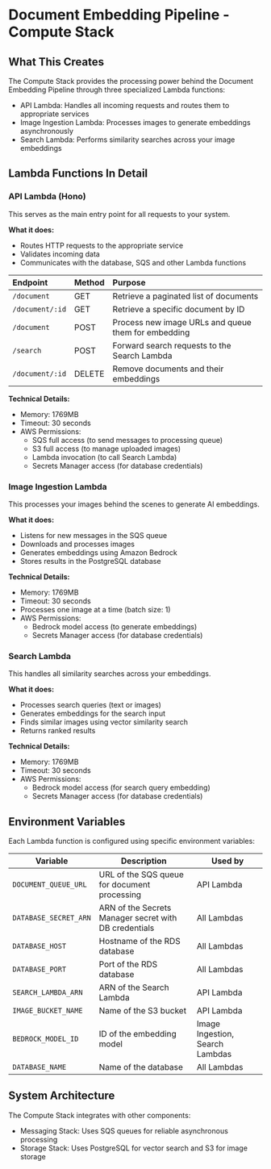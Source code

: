 # Document Embedding Pipeline - Compute Stack

## What This Creates

The Compute Stack provides the processing power behind the Document Embedding Pipeline through three specialized Lambda functions:

- API Lambda: Handles all incoming requests and routes them to appropriate services
- Image Ingestion Lambda: Processes images to generate embeddings asynchronously
- Search Lambda: Performs similarity searches across your image embeddings

## Lambda Functions In Detail

### API Lambda (Hono)

This serves as the main entry point for all requests to your system.

**What it does:**

- Routes HTTP requests to the appropriate service
- Validates incoming data
- Communicates with the database, SQS and other Lambda functions

| Endpoint        | Method | Purpose                                             |
| :-------------- | :----- | :-------------------------------------------------- |
| `/document`     | GET    | Retrieve a paginated list of documents              |
| `/document/:id` | GET    | Retrieve a specific document by ID                  |
| `/document`     | POST   | Process new image URLs and queue them for embedding |
| `/search`       | POST   | Forward search requests to the Search Lambda        |
| `/document/:id` | DELETE | Remove documents and their embeddings               |

**Technical Details:**

- Memory: 1769MB
- Timeout: 30 seconds
- AWS Permissions:
  - SQS full access (to send messages to processing queue)
  - S3 full access (to manage uploaded images)
  - Lambda invocation (to call Search Lambda)
  - Secrets Manager access (for database credentials)

### Image Ingestion Lambda

This processes your images behind the scenes to generate AI embeddings.

**What it does:**

- Listens for new messages in the SQS queue
- Downloads and processes images
- Generates embeddings using Amazon Bedrock
- Stores results in the PostgreSQL database

**Technical Details:**

- Memory: 1769MB
- Timeout: 30 seconds
- Processes one image at a time (batch size: 1)
- AWS Permissions:
  - Bedrock model access (to generate embeddings)
  - Secrets Manager access (for database credentials)

### Search Lambda

This handles all similarity searches across your embeddings.

**What it does:**

- Processes search queries (text or images)
- Generates embeddings for the search input
- Finds similar images using vector similarity search
- Returns ranked results

**Technical Details:**

- Memory: 1769MB
- Timeout: 30 seconds
- AWS Permissions:
  - Bedrock model access (for search query embedding)
  - Secrets Manager access (for database credentials)

## Environment Variables

Each Lambda function is configured using specific environment variables:

| Variable              | Description                                           | Used by                         |
| --------------------- | ----------------------------------------------------- | ------------------------------- |
| `DOCUMENT_QUEUE_URL`  | URL of the SQS queue for document processing          | API Lambda                      |
| `DATABASE_SECRET_ARN` | ARN of the Secrets Manager secret with DB credentials | All Lambdas                     |
| `DATABASE_HOST`       | Hostname of the RDS database                          | All Lambdas                     |
| `DATABASE_PORT`       | Port of the RDS database                              | All Lambdas                     |
| `SEARCH_LAMBDA_ARN`   | ARN of the Search Lambda                              | API Lambda                      |
| `IMAGE_BUCKET_NAME`   | Name of the S3 bucket                                 | API Lambda                      |
| `BEDROCK_MODEL_ID`    | ID of the embedding model                             | Image Ingestion, Search Lambdas |
| `DATABASE_NAME`       | Name of the database                                  | All Lambdas                     |

## System Architecture

The Compute Stack integrates with other components:

- Messaging Stack: Uses SQS queues for reliable asynchronous processing
- Storage Stack: Uses PostgreSQL for vector search and S3 for image storage
